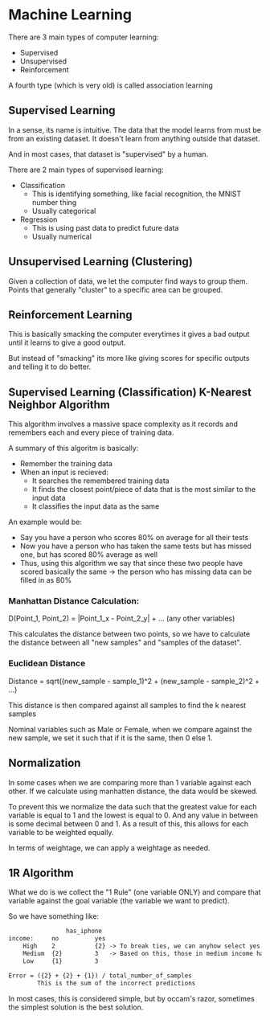# Machine Learning

There are 3 main types of computer learning:
- Supervised
- Unsupervised
- Reinforcement

A fourth type (which is very old) is called association learning

## Supervised Learning

In a sense, its name is intuitive. The data that the model learns from must
be from an existing dataset. It doesn't learn from anything outside that
dataset.

And in most cases, that dataset is "supervised" by a human.

There are 2 main types of supervised learning:
- Classification
    - This is identifying something, like facial recognition, the MNIST 
      number thing
    - Usually categorical
- Regression
    - This is using past data to predict future data 
    - Usually numerical

## Unsupervised Learning (Clustering)
Given a collection of data, we let the computer find ways to group them.
Points that generally "cluster" to a specific area can be grouped.


## Reinforcement Learning
This is basically smacking the computer everytimes it gives a bad output until
it learns to give a good output.

But instead of "smacking" its more like giving scores for specific outputs
and telling it to do better.

## Supervised Learning (Classification) K-Nearest Neighbor Algorithm

This algorithm involves a massive space complexity as it records and remembers each and
every piece of training data.

A summary of this algoritm is basically:
- Remember the training data
- When an input is recieved:
    - It searches the remembered training data
    - It finds the closest point/piece of data that is the most similar to the input data
    - It classifies the input data as the same

An example would be:
- Say you have a person who scores 80% on average for all their tests
- Now you have a person who has taken the same tests but has missed one, but has 
  scored 80% average as well
- Thus, using this algorithm we say that since these two people have scored basically the same
    -> the person who has missing data can be filled in as 80% 

### Manhattan Distance Calculation:

D(Point_1, Point\_2) = |Point\_1_x - Point\_2_y| + ... (any other variables)

This calculates the distance between two points, so we have to calculate the distance
between all "new samples" and "samples of the dataset".

### Euclidean Distance

Distance = sqrt((new_sample - sample_1)^2 + (new\_sample - sample\_2)^2 + ...)

This distance is then compared against all samples to find the k nearest samples 

Nominal variables such as Male or Female, when we compare against the new sample, we set it
such that if it is the same, then 0 else 1.

## Normalization

In some cases when we are comparing more than 1 variable against each other. If we calculate
using manhatten distance, the data would be skewed.

To prevent this we normalize the data such that the greatest value for each variable is equal
to 1 and the lowest is equal to 0. And any value in between is some decimal between 0 and 1.
As a result of this, this allows for each variable to be weighted equally.

In terms of weightage, we can apply a weightage as needed.

## 1R Algorithm

What we do is we collect the "1 Rule" (one variable ONLY) and compare that variable against
the goal variable (the variable we want to predict).

So we have something like:
```txt
                has_iphone
income:     no          yes
    High    2           {2} -> To break ties, we can anyhow select yes or no 
    Medium  {2}         3   -> Based on this, those in medium income has an iphone cuz 3 > 2
    Low     {1}         3 

Error = ({2} + {2} + {1}) / total_number_of_samples
        This is the sum of the incorrect predictions
```
In most cases, this is considered simple, but by occam's razor, sometimes the
simplest solution is the best solution.

